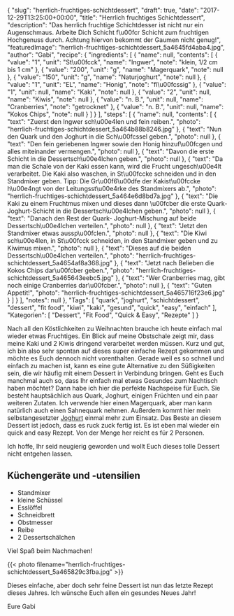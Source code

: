 {
    "slug": "herrlich-fruchtiges-schichtdessert",
    "draft": true,
    "date": "2017-12-29T13:25:00+00:00",
    "title": "Herrlich fruchtiges Schichtdessert",
    "description": "Das herrlich fruchtige Schichtdesser ist nicht nur ein Augenschmaus. Arbeite Dich Schicht f\u00fcr Schicht zum fruchtigen Hochgenuss durch. Achtung hiervon bekommt  der Gaumen nicht genug!",
    "featuredImage": "herrlich-fruchtiges-schichtdessert_5a4645fd4aba4.jpg",
    "author": "Gabi",
    "recipe": {
        "ingredients": [
            {
                "name": null,
                "contents": [
                    {
                        "value": "1",
                        "unit": "St\u00fcck",
                        "name": "Ingwer",
                        "note": "klein, 1\/2 cm bis 1 cm"
                    },
                    {
                        "value": "200",
                        "unit": "g",
                        "name": "Magerquark",
                        "note": null
                    },
                    {
                        "value": "150",
                        "unit": "g",
                        "name": "Naturjoghurt",
                        "note": null
                    },
                    {
                        "value": "1",
                        "unit": "EL",
                        "name": "Honig",
                        "note": "fl\u00fcssig"
                    },
                    {
                        "value": "1",
                        "unit": null,
                        "name": "Kaki",
                        "note": null
                    },
                    {
                        "value": "2",
                        "unit": null,
                        "name": "Kiwis",
                        "note": null
                    },
                    {
                        "value": "n. B.",
                        "unit": null,
                        "name": "Cranberries",
                        "note": "getrocknet"
                    },
                    {
                        "value": "n. B.",
                        "unit": null,
                        "name": "Kokos Chips",
                        "note": null
                    }
                ]
            }
        ],
        "steps": [
            {
                "name": null,
                "contents": [
                    {
                        "text": "Zuerst den Ingwer sch\u00e4len und fein reiben.",
                        "photo": "herrlich-fruchtiges-schichtdessert_5a464b88b8246.jpg"
                    },
                    {
                        "text": "Nun den Quark und den Joghurt in die Sch\u00fcssel geben.",
                        "photo": null
                    },
                    {
                        "text": "Den fein geriebenen Ingwer sowie den Honig hinzuf\u00fcgen und alles miteinander vermengen.",
                        "photo": null
                    },
                    {
                        "text": "Davon die erste Schicht in die Dessertsch\u00e4lchen geben.",
                        "photo": null
                    },
                    {
                        "text": "Da man die Schale von der Kaki essen kann, wird die Frucht ungesch\u00e4lt verarbeitet. Die Kaki also waschen, in St\u00fccke schneiden und in den Standmixer geben. Tipp:  Die Gr\u00f6\u00dfe der Kakist\u00fccke h\u00e4ngt von der Leitungsst\u00e4rke des Standmixers ab.",
                        "photo": "herrlich-fruchtiges-schichtdessert_5a464e6d8bd7a.jpg"
                    },
                    {
                        "text": "Die Kaki zu einem Fruchtmus mixen und dieses dann \u00fcber die erste Quark-Joghurt-Schicht in die Dessertsch\u00e4lchen geben.",
                        "photo": null
                    },
                    {
                        "text": "Danach den Rest der Quark- Joghurt-Mischung auf beide Dessertsch\u00e4lchen verteilen.",
                        "photo": null
                    },
                    {
                        "text": "Jetzt den Standmixer etwas aussp\u00fclen.",
                        "photo": null
                    },
                    {
                        "text": "Die Kiwi sch\u00e4len, in St\u00fcck schneiden, in den Standmixer geben und zu Kiwimus mixen.",
                        "photo": null
                    },
                    {
                        "text": "Dieses auf die beiden Dessertsch\u00e4lchen verteilen.",
                        "photo": "herrlich-fruchtiges-schichtdessert_5a4654af8a368.jpg"
                    },
                    {
                        "text": "Jetzt nach Belieben die Kokos Chips dar\u00fcber geben.",
                        "photo": "herrlich-fruchtiges-schichtdessert_5a465643eebc5.jpg"
                    },
                    {
                        "text": "Wer Cranberries mag,  gibt noch einige Cranberries dar\u00fcber.",
                        "photo": null
                    },
                    {
                        "text": "Guten Appetit!",
                        "photo": "herrlich-fruchtiges-schichtdessert_5a465716f23e6.jpg"
                    }
                ]
            }
        ],
        "notes": null
    },
    "Tags": [
        "quark",
        "joghurt",
        "schichtdessert",
        "dessert",
        "fit food",
        "kiwi",
        "kaki",
        "gesund",
        "quick",
        "easy",
        "einfach"
    ],
    "Kategorien": [
        "Dessert",
        "Fit Food",
        "Quick & Easy",
        "Rezepte"
    ]
}

Nach all den Köstlichkeiten zu Weihnachten brauche ich heute einfach mal wieder etwas Fruchtiges. Ein Blick auf meine Obstschale zeigt mir, dass meine Kaki und 2 Kiwis dringend verarbeitet werden müssen.
Kurz und gut, ich bin also sehr spontan auf dieses super einfache Rezept gekommen und möchte es Euch dennoch nicht vorenthalten. Gerade weil es so schnell und einfach zu machen ist, kann es  eine gute Alternative zu den Süßigkeiten sein, die wir häufig mit einem Dessert in Verbindung bringen.
Geht es Euch manchmal auch so, dass Ihr einfach mal etwas Gesundes zum Nachtisch haben möchtet? Dann habe ich hier die perfekte Nachspeise für Euch. Sie besteht hauptsächlich aus Quark, Joghurt, einigen Früchten und ein paar weiteren Zutaten. Ich verwende hier einen Magerquark, aber man kann natürlich auch einen Sahnequark nehmen. Außerdem kommt hier mein selbstangesetzter [Joghurt](https://kochfokus.de/artikel/joghurt-teil-1-joghurt-selber-machen/ "Joghurt") einmal mehr zum Einsatz.
Das Beste an diesem Dessert ist jedoch, dass es ruck zuck fertig ist. Es ist eben mal wieder ein quick and easy Rezept.
Von der Menge her reicht es für 2 Personen.

Ich hoffe, Ihr seid neugierig geworden und wollt Euch dieses tolle Dessert nicht entgehen lassen.

## Küchengeräte und -utensilien
- Standmixer
- kleine Schüssel
- Esslöffel
- Schneidbrett
- Obstmesser
- Reibe
- 2 Dessertschälchen

Viel Spaß beim Nachmachen!

{{< photo filename="herrlich-fruchtiges-schichtdessert_5a465829c3fba.jpg" >}}

Dieses einfache, aber doch sehr feine Dessert ist nun das letzte Rezept dieses Jahres. Ich wünsche Euch allen ein gesundes Neues Jahr!

Eure Gabi